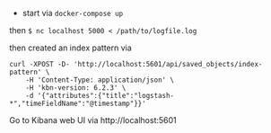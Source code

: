 - start via `docker-compose up`

then
`$ nc localhost 5000 < /path/to/logfile.log`

then created an index pattern via
```
curl -XPOST -D- 'http://localhost:5601/api/saved_objects/index-pattern' \
    -H 'Content-Type: application/json' \
    -H 'kbn-version: 6.2.3' \
    -d '{"attributes":{"title":"logstash-*","timeFieldName":"@timestamp"}}'
```



Go to Kibana web UI via http://localhost:5601 
